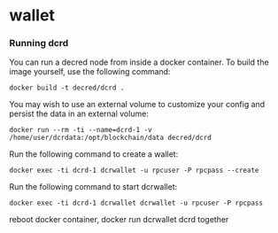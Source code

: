 # wallet

### Running dcrd
You can run a decred node from inside a docker container. To build the image yourself, use the following command:
```
docker build -t decred/dcrd .
```
You may wish to use an external volume to customize your config and persist the data in an external volume:
```
docker run --rm -ti --name=dcrd-1 -v /home/user/dcrdata:/opt/blockchain/data decred/dcrd
```
Run the following command to create a wallet:
```
docker exec -ti dcrd-1 dcrwallet -u rpcuser -P rpcpass --create
```
Run the following command to start dcrwallet:
```
docker exec -ti dcrd-1 dcrwallet dcrwallet -u rpcuser -P rpcpass
```
reboot docker container, docker run dcrwallet dcrd together
